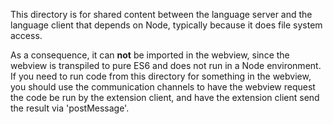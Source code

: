 This directory is for shared content between the language server and the
language client that depends on Node, typically because it does file system
access.

As a consequence, it can **not** be imported in the webview, since the webview
is transpiled to pure ES6 and does not run in a Node environment.  If you need
to run code from this directory for something in the webview, you should use the
communication channels to have the webview request the code be run by the
extension client, and have the extension client send the result via
'postMessage'.
